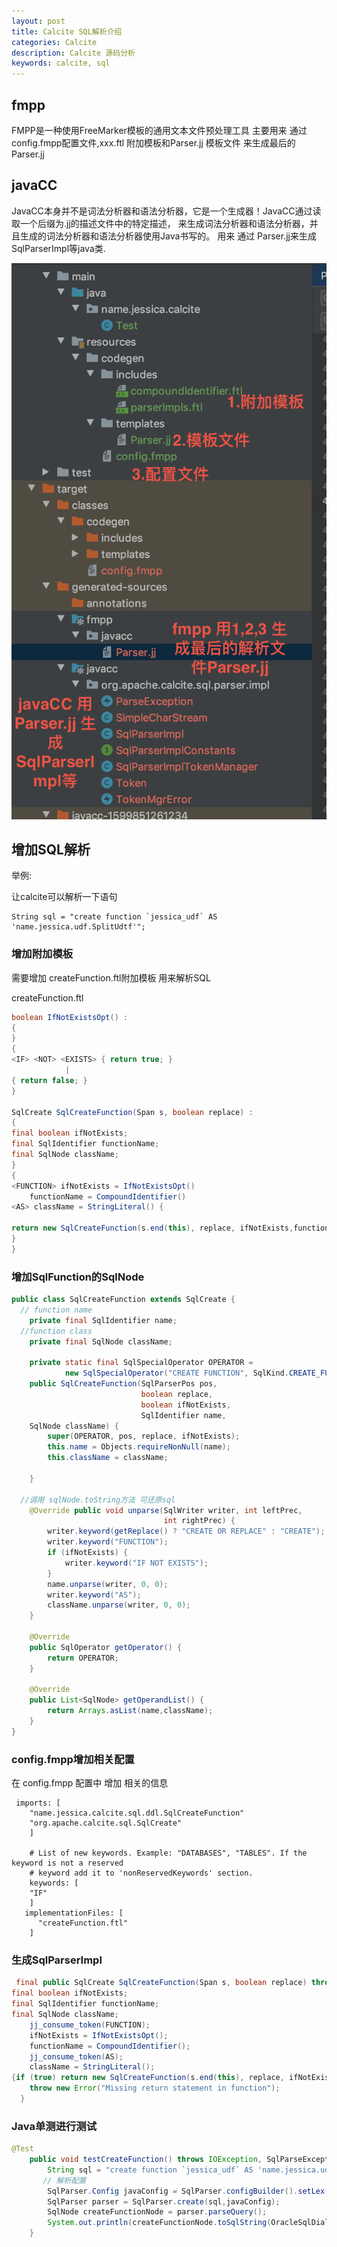 ```yaml
---
layout: post
title: Calcite SQL解析介绍
categories: Calcite
description: Calcite 源码分析
keywords: calcite, sql
---
```




## fmpp
FMPP是一种使用FreeMarker模板的通用文本文件预处理工具
主要用来 通过 config.fmpp配置文件,xxx.ftl 附加模板和Parser.jj 模板文件 来生成最后的Parser.jj

## javaCC
JavaCC本身并不是词法分析器和语法分析器，它是一个生成器！JavaCC通过读取一个后缀为.jj的描述文件中的特定描述，
来生成词法分析器和语法分析器，并且生成的词法分析器和语法分析器使用Java书写的。
用来 通过 Parser.jj来生成 SqlParserImpl等java类.

![fmpp和javacc 生成过程](/images/posts/fmpp和javacc-生成过程.png)

## 增加SQL解析

举例:

让calcite可以解析一下语句

```
String sql = "create function `jessica_udf` AS 'name.jessica.udf.SplitUdtf'";
```

### 增加附加模板
需要增加 createFunction.ftl附加模板 用来解析SQL

createFunction.ftl

```java
boolean IfNotExistsOpt() :
{
}
{
<IF> <NOT> <EXISTS> { return true; }
            |
{ return false; }
}

SqlCreate SqlCreateFunction(Span s, boolean replace) :
{
final boolean ifNotExists;
final SqlIdentifier functionName;
final SqlNode className;
}
{
<FUNCTION> ifNotExists = IfNotExistsOpt()
    functionName = CompoundIdentifier()
<AS> className = StringLiteral() {

return new SqlCreateFunction(s.end(this), replace, ifNotExists,functionName, className);
}
}
```

### 增加SqlFunction的SqlNode

```java
public class SqlCreateFunction extends SqlCreate {
  // function name
	private final SqlIdentifier name;
  //function class
	private final SqlNode className;

	private static final SqlSpecialOperator OPERATOR =
			new SqlSpecialOperator("CREATE FUNCTION", SqlKind.CREATE_FUNCTION);
	public SqlCreateFunction(SqlParserPos pos,
							 boolean replace,
							 boolean ifNotExists,
							 SqlIdentifier name,
	SqlNode className) {
		super(OPERATOR, pos, replace, ifNotExists);
		this.name = Objects.requireNonNull(name);
		this.className = className;

	}

  //调用 sqlNode.toString方法 可还原sql
	@Override public void unparse(SqlWriter writer, int leftPrec,
								  int rightPrec) {
		writer.keyword(getReplace() ? "CREATE OR REPLACE" : "CREATE");
		writer.keyword("FUNCTION");
		if (ifNotExists) {
			writer.keyword("IF NOT EXISTS");
		}
		name.unparse(writer, 0, 0);
		writer.keyword("AS");
		className.unparse(writer, 0, 0);
	}

	@Override
	public SqlOperator getOperator() {
		return OPERATOR;
	}

	@Override
	public List<SqlNode> getOperandList() {
		return Arrays.asList(name,className);
	}
}

```


### config.fmpp增加相关配置
在 config.fmpp 配置中 增加 相关的信息

```
 imports: [
    "name.jessica.calcite.sql.ddl.SqlCreateFunction"
    "org.apache.calcite.sql.SqlCreate"
    ]

    # List of new keywords. Example: "DATABASES", "TABLES". If the keyword is not a reserved
    # keyword add it to 'nonReservedKeywords' section.
    keywords: [
    "IF"
    ]
   implementationFiles: [
      "createFunction.ftl"
    ]
```

### 生成SqlParserImpl

```java
 final public SqlCreate SqlCreateFunction(Span s, boolean replace) throws ParseException {
final boolean ifNotExists;
final SqlIdentifier functionName;
final SqlNode className;
    jj_consume_token(FUNCTION);
    ifNotExists = IfNotExistsOpt();
    functionName = CompoundIdentifier();
    jj_consume_token(AS);
    className = StringLiteral();
{if (true) return new SqlCreateFunction(s.end(this), replace, ifNotExists,functionName, className);}
    throw new Error("Missing return statement in function");
  }
```

### Java单测进行测试

```java
@Test
	public void testCreateFunction() throws IOException, SqlParseException {
		String sql = "create function `jessica_udf` AS 'name.jessica.udf.SplitUdtf'";
       // 解析配置
		SqlParser.Config javaConfig = SqlParser.configBuilder().setLex(Lex.JAVA).build();
		SqlParser parser = SqlParser.create(sql,javaConfig);
		SqlNode createFunctionNode = parser.parseQuery();
		System.out.println(createFunctionNode.toSqlString(OracleSqlDialect.DEFAULT));
	}
```



